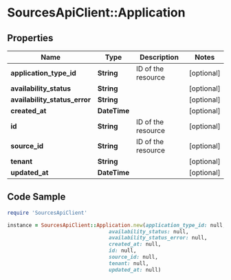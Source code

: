 # SourcesApiClient::Application

## Properties

Name | Type | Description | Notes
------------ | ------------- | ------------- | -------------
**application_type_id** | **String** | ID of the resource | [optional] 
**availability_status** | **String** |  | [optional] 
**availability_status_error** | **String** |  | [optional] 
**created_at** | **DateTime** |  | [optional] 
**id** | **String** | ID of the resource | [optional] 
**source_id** | **String** | ID of the resource | [optional] 
**tenant** | **String** |  | [optional] 
**updated_at** | **DateTime** |  | [optional] 

## Code Sample

```ruby
require 'SourcesApiClient'

instance = SourcesApiClient::Application.new(application_type_id: null,
                                 availability_status: null,
                                 availability_status_error: null,
                                 created_at: null,
                                 id: null,
                                 source_id: null,
                                 tenant: null,
                                 updated_at: null)
```


